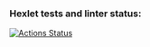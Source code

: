 ### Hexlet tests and linter status:
[![Actions Status](https://github.com/ira-vladyko/frontend-project-lvl1/workflows/hexlet-check/badge.svg)](https://github.com/ira-vladyko/frontend-project-lvl1/actions)
